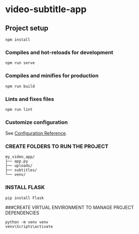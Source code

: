# video-subtitle-app

## Project setup
```
npm install
```

### Compiles and hot-reloads for development
```
npm run serve
```

### Compiles and minifies for production
```
npm run build
```

### Lints and fixes files
```
npm run lint
```

### Customize configuration
See [Configuration Reference](https://cli.vuejs.org/config/).


### CREATE FOLDERS TO RUN THE PROJECT
```
my_video_app/
├── app.py
├── uploads/
├── subtitles/
└── venv/
```

### INSTALL FLASK
```
pip install Flask
```

###CREATE VIRTUAL ENVIRONMENT TO MANAGE PROJECT DEPENDENCIES
```
python -m venv venv
venv\Scripts\activate
```
